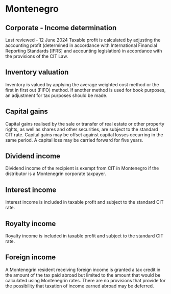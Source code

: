 # Montenegro
## Corporate - Income determination
Last reviewed - 12 June 2024
Taxable profit is calculated by adjusting the accounting profit (determined in accordance with International Financial Reporting Standards [IFRS] and accounting legislation) in accordance with the provisions of the CIT Law.
## Inventory valuation
Inventory is valued by applying the average weighted cost method or the first in first out (FIFO) method. If another method is used for book purposes, an adjustment for tax purposes should be made.
## Capital gains
Capital gains realised by the sale or transfer of real estate or other property rights, as well as shares and other securities, are subject to the standard CIT rate. 
Capital gains may be offset against capital losses occurring in the same period. A capital loss may be carried forward for five years.
## Dividend income
Dividend income of the recipient is exempt from CIT in Montenegro if the distributor is a Montenegrin corporate taxpayer.
## Interest income
Interest income is included in taxable profit and subject to the standard CIT rate.
## Royalty income
Royalty income is included in taxable profit and subject to the standard CIT rate.
## Foreign income
A Montenegrin resident receiving foreign income is granted a tax credit in the amount of the tax paid abroad but limited to the amount that would be calculated using Montenegrin rates.
There are no provisions that provide for the possibility that taxation of income earned abroad may be deferred.
